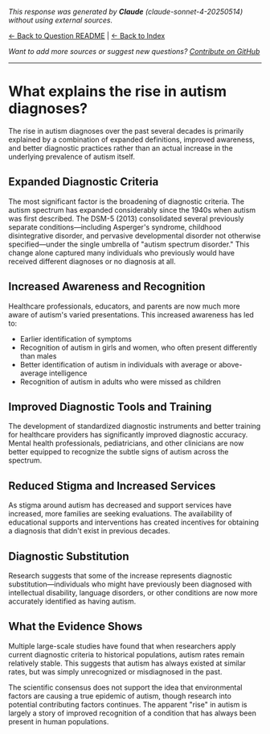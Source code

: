 <!-- 
Generated by: claude
Model: claude-sonnet-4-20250514
Prompt type: default
Generated at: 2025-06-12T11:02:49.398809
-->

*This response was generated by **Claude** (claude-sonnet-4-20250514) without using external sources.*

[← Back to Question README](README.md) | [← Back to Index](../README.md)

*Want to add more sources or suggest new questions? [Contribute on GitHub](https://github.com/justinwest/SuggestedSources)*

---

# What explains the rise in autism diagnoses?

The rise in autism diagnoses over the past several decades is primarily explained by a combination of expanded definitions, improved awareness, and better diagnostic practices rather than an actual increase in the underlying prevalence of autism itself.

## Expanded Diagnostic Criteria

The most significant factor is the broadening of diagnostic criteria. The autism spectrum has expanded considerably since the 1940s when autism was first described. The DSM-5 (2013) consolidated several previously separate conditions—including Asperger's syndrome, childhood disintegrative disorder, and pervasive developmental disorder not otherwise specified—under the single umbrella of "autism spectrum disorder." This change alone captured many individuals who previously would have received different diagnoses or no diagnosis at all.

## Increased Awareness and Recognition

Healthcare professionals, educators, and parents are now much more aware of autism's varied presentations. This increased awareness has led to:

- Earlier identification of symptoms
- Recognition of autism in girls and women, who often present differently than males
- Better identification of autism in individuals with average or above-average intelligence
- Recognition of autism in adults who were missed as children

## Improved Diagnostic Tools and Training

The development of standardized diagnostic instruments and better training for healthcare providers has significantly improved diagnostic accuracy. Mental health professionals, pediatricians, and other clinicians are now better equipped to recognize the subtle signs of autism across the spectrum.

## Reduced Stigma and Increased Services

As stigma around autism has decreased and support services have increased, more families are seeking evaluations. The availability of educational supports and interventions has created incentives for obtaining a diagnosis that didn't exist in previous decades.

## Diagnostic Substitution

Research suggests that some of the increase represents diagnostic substitution—individuals who might have previously been diagnosed with intellectual disability, language disorders, or other conditions are now more accurately identified as having autism.

## What the Evidence Shows

Multiple large-scale studies have found that when researchers apply current diagnostic criteria to historical populations, autism rates remain relatively stable. This suggests that autism has always existed at similar rates, but was simply unrecognized or misdiagnosed in the past.

The scientific consensus does not support the idea that environmental factors are causing a true epidemic of autism, though research into potential contributing factors continues. The apparent "rise" in autism is largely a story of improved recognition of a condition that has always been present in human populations.